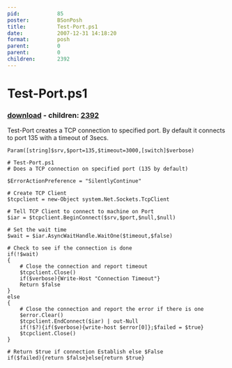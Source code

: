 ```yaml
---
pid:            85
poster:         BSonPosh
title:          Test-Port.ps1
date:           2007-12-31 14:18:20
format:         posh
parent:         0
parent:         0
children:       2392
---
```


# Test-Port.ps1

### [download](85.ps1) - children: [2392](2392.md)

Test-Port creates a TCP connection to specified port. By default it connects to port 135 with a timeout of 3secs.

```posh
Param([string]$srv,$port=135,$timeout=3000,[switch]$verbose)
 
# Test-Port.ps1
# Does a TCP connection on specified port (135 by default)
 
$ErrorActionPreference = "SilentlyContinue"
 
# Create TCP Client
$tcpclient = new-Object system.Net.Sockets.TcpClient
 
# Tell TCP Client to connect to machine on Port
$iar = $tcpclient.BeginConnect($srv,$port,$null,$null)
 
# Set the wait time
$wait = $iar.AsyncWaitHandle.WaitOne($timeout,$false)
 
# Check to see if the connection is done
if(!$wait)
{
    # Close the connection and report timeout
    $tcpclient.Close()
    if($verbose){Write-Host "Connection Timeout"}
    Return $false
}
else
{
    # Close the connection and report the error if there is one
    $error.Clear()
    $tcpclient.EndConnect($iar) | out-Null
    if(!$?){if($verbose){write-host $error[0]};$failed = $true}
    $tcpclient.Close()
}
 
# Return $true if connection Establish else $False
if($failed){return $false}else{return $true} 
```
